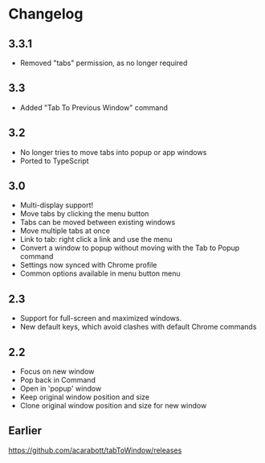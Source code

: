 # Changelog

## 3.3.1

- Removed "tabs" permission, as no longer required

## 3.3

- Added "Tab To Previous Window" command

## 3.2

- No longer tries to move tabs into popup or app windows
- Ported to TypeScript

## 3.0

- Multi-display support!
- Move tabs by clicking the menu button
- Tabs can be moved between existing windows
- Move multiple tabs at once
- Link to tab: right click a link and use the menu
- Convert a window to popup without moving with the Tab to Popup command
- Settings now synced with Chrome profile
- Common options available in menu button menu

## 2.3

- Support for full-screen and maximized windows.
- New default keys, which avoid clashes with default Chrome commands

## 2.2

- Focus on new window
- Pop back in Command
- Open in 'popup' window
- Keep original window position and size
- Clone original window position and size for new window

## Earlier

https://github.com/acarabott/tabToWindow/releases
